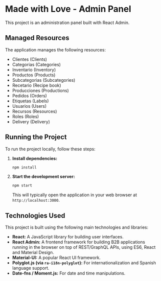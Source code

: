 # Made with Love - Admin Panel

This project is an administration panel built with React Admin.

## Managed Resources

The application manages the following resources:

*   Clientes (Clients)
*   Categorias (Categories)
*   Inventario (Inventory)
*   Productos (Products)
*   Subcategorias (Subcategories)
*   Recetario (Recipe book)
*   Producciones (Productions)
*   Pedidos (Orders)
*   Etiquetas (Labels)
*   Usuarios (Users)
*   Recursos (Resources)
*   Roles (Roles)
*   Delivery (Delivery)

## Running the Project

To run the project locally, follow these steps:

1.  **Install dependencies:**
    ```bash
    npm install
    ```
2.  **Start the development server:**
    ```bash
    npm start
    ```
    This will typically open the application in your web browser at `http://localhost:3000`.

## Technologies Used

This project is built using the following main technologies and libraries:

*   **React:** A JavaScript library for building user interfaces.
*   **React Admin:** A frontend framework for building B2B applications running in the browser on top of REST/GraphQL APIs, using ES6, React and Material Design.
*   **Material-UI:** A popular React UI framework.
*   **Polyglot.js (via `ra-i18n-polyglot`):** For internationalization and Spanish language support.
*   **Date-fns / Moment.js:** For date and time manipulations.
